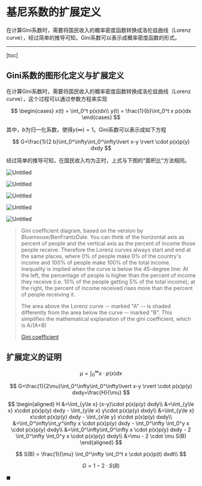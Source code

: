 # 基尼系数的扩展定义

在计算Gini系数时，需要将国民收入的概率密度函数转换成洛伦兹曲线（Lorenz curve），经过简单的推导可知，Gini系数可以表示成概率密度函数的形式。

---
[toc]

## Gini系数的图形化定义与扩展定义

在计算Gini系数时，需要将国民收入的概率密度函数转换成洛伦兹曲线（Lorenz curve），这个过程可以通过参数方程来实现

$$
\begin{cases}
x(t) = \int_0^t p(x)dx\\
y(t) = \frac{1}{b}\int_0^t x p(x)dx
\end{cases}
$$

其中，$b$为归一化系数，使得$y(\infty)=1$。Gini系数可以表示成如下方程

$$
G=\frac{1}{2 b}\int_0^\infty\int_0^\infty\lvert x-y \rvert \cdot p(x)p(y) dxdy
$$

经过简单的推导可知，在国民收入均为正时，上式与下图的“面积比”方法相同。

![Untitled](%E5%9F%BA%E5%B0%BC%E7%B3%BB%E6%95%B0%E7%9A%84%E6%89%A9%E5%B1%95%E5%AE%9A%E4%B9%89%2018bb8589093246b5af147c9b95369fa5/Untitled.png)

![Untitled](%E5%9F%BA%E5%B0%BC%E7%B3%BB%E6%95%B0%E7%9A%84%E6%89%A9%E5%B1%95%E5%AE%9A%E4%B9%89%2018bb8589093246b5af147c9b95369fa5/Untitled%201.png)

![Untitled](%E5%9F%BA%E5%B0%BC%E7%B3%BB%E6%95%B0%E7%9A%84%E6%89%A9%E5%B1%95%E5%AE%9A%E4%B9%89%2018bb8589093246b5af147c9b95369fa5/Untitled%202.png)

![Untitled](%E5%9F%BA%E5%B0%BC%E7%B3%BB%E6%95%B0%E7%9A%84%E6%89%A9%E5%B1%95%E5%AE%9A%E4%B9%89%2018bb8589093246b5af147c9b95369fa5/Untitled%203.png)

![Untitled](%E5%9F%BA%E5%B0%BC%E7%B3%BB%E6%95%B0%E7%9A%84%E6%89%A9%E5%B1%95%E5%AE%9A%E4%B9%89%2018bb8589093246b5af147c9b95369fa5/Untitled%204.png)

> Gini coefficient diagram, based on the version by Bluemoose/BenFrantzDale. You can think of the horizontal axis as percent of people and the vertical axis as the percent of income those people receive. Therefore the Lorenz curves always start and end at the same places, where 0% of people make 0% of the country's income and 100% of people make 100% of the total income.
Inequality is implied when the curve is below the 45-degree line: At the left, the percentage of people is higher than the percent of income they receive (i.e. 10% of the people getting 5% of the total income); at the right, the percent of income received rises more than the percent of people receiving it.
> 
> 
> The area above the Lorenz curve -- marked "A" -- is shaded differently from the area below the curve -- marked "B". This simplifies the mathematical explanation of the gini coefficient, which is A/(A+B)
> 
> [Gini coefficient](https://en.wikipedia.org/wiki/Gini_coefficient)
> 

## 扩展定义的证明

$$
\mu = \int_0^\infty x\cdot p(x) dx
$$

$$
G=\frac{1}{2\mu}\int_0^\infty\int_0^\infty\lvert x-y \rvert \cdot p(x)p(y) dxdy=\frac{H}{\mu}
$$

$$
\begin{aligned}
H
&=\iint_{y\le x} (x-y)\cdot p(x)p(y) dxdy\\
&=\iint_{y\le x} x\cdot p(x)p(y) dxdy - \iint_{y\le x} y\cdot p(x)p(y) dxdy\\
&=\iint_{y\le x} x\cdot p(x)p(y) dxdy - \iint_{x\le y} x\cdot p(x)p(y) dxdy\\
&=\int_0^\infty\int_y^\infty x \cdot p(x)p(y) dxdy - \int_0^\infty \int_0^y x \cdot p(x)p(y) dxdy\\
&=\int_0^\infty\int_0^\infty x \cdot p(x)p(y) dxdy - 2 \int_0^\infty \int_0^y x \cdot p(x)p(y) dxdy\\
&=\mu - 2 \cdot \mu S(B)
\end{aligned}
$$

$$
S(B) = \frac{1}{\mu} \int_0^\infty \int_0^t x \cdot p(x)p(t) dxdt\\
$$

$$
G = 1 - 2\cdot S(B)
$$

$\blacksquare$